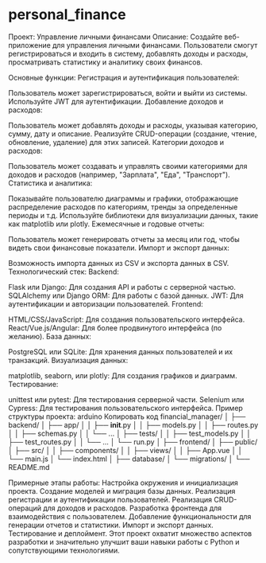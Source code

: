 # personal_finance

Проект: Управление личными финансами
Описание: Создайте веб-приложение для управления личными финансами. Пользователи смогут регистрироваться и входить в систему, добавлять доходы и расходы, просматривать статистику и аналитику своих финансов.

Основные функции:
Регистрация и аутентификация пользователей:

Пользователь может зарегистрироваться, войти и выйти из системы.
Используйте JWT для аутентификации.
Добавление доходов и расходов:

Пользователь может добавлять доходы и расходы, указывая категорию, сумму, дату и описание.
Реализуйте CRUD-операции (создание, чтение, обновление, удаление) для этих записей.
Категории доходов и расходов:

Пользователь может создавать и управлять своими категориями для доходов и расходов (например, "Зарплата", "Еда", "Транспорт").
Статистика и аналитика:

Показывайте пользователю диаграммы и графики, отображающие распределение расходов по категориям, тренды за определенные периоды и т.д.
Используйте библиотеки для визуализации данных, такие как matplotlib или plotly.
Ежемесячные и годовые отчеты:

Пользователь может генерировать отчеты за месяц или год, чтобы видеть свои финансовые показатели.
Импорт и экспорт данных:

Возможность импорта данных из CSV и экспорта данных в CSV.
Технологический стек:
Backend:

Flask или Django: Для создания API и работы с серверной частью.
SQLAlchemy или Django ORM: Для работы с базой данных.
JWT: Для аутентификации и авторизации пользователей.
Frontend:

HTML/CSS/JavaScript: Для создания пользовательского интерфейса.
React/Vue.js/Angular: Для более продвинутого интерфейса (по желанию).
База данных:

PostgreSQL или SQLite: Для хранения данных пользователей и их транзакций.
Визуализация данных:

matplotlib, seaborn, или plotly: Для создания графиков и диаграмм.
Тестирование:

unittest или pytest: Для тестирования серверной части.
Selenium или Cypress: Для тестирования пользовательского интерфейса.
Пример структуры проекта:
arduino
Копировать код
financial_manager/
│
├── backend/
│   ├── app/
│   │   ├── __init__.py
│   │   ├── models.py
│   │   ├── routes.py
│   │   ├── schemas.py
│   │   └── ...
│   ├── tests/
│   │   ├── test_models.py
│   │   ├── test_routes.py
│   │   └── ...
│   └── run.py
│
├── frontend/
│   ├── public/
│   ├── src/
│   │   ├── components/
│   │   ├── views/
│   │   ├── App.vue
│   │   └── main.js
│   └── index.html
│
├── database/
│   └── migrations/
│
└── README.md

Примерные этапы работы:
Настройка окружения и инициализация проекта.
Создание моделей и миграция базы данных.
Реализация регистрации и аутентификации пользователей.
Реализация CRUD-операций для доходов и расходов.
Разработка фронтенда для взаимодействия с пользователем.
Добавление функциональности для генерации отчетов и статистики.
Импорт и экспорт данных.
Тестирование и деплоймент.
Этот проект охватит множество аспектов разработки и значительно улучшит ваши навыки работы с Python и сопутствующими технологиями.

